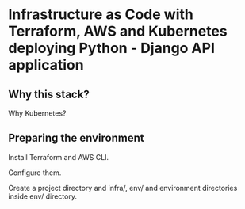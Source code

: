 # Infrastructure as Code with Terraform, AWS and Kubernetes deploying Python - Django API application

## Why this stack?


Why Kubernetes?

## Preparing the environment

Install Terraform and AWS CLI.

Configure them.

Create a project directory and infra/, env/ and environment directories inside env/ directory.

